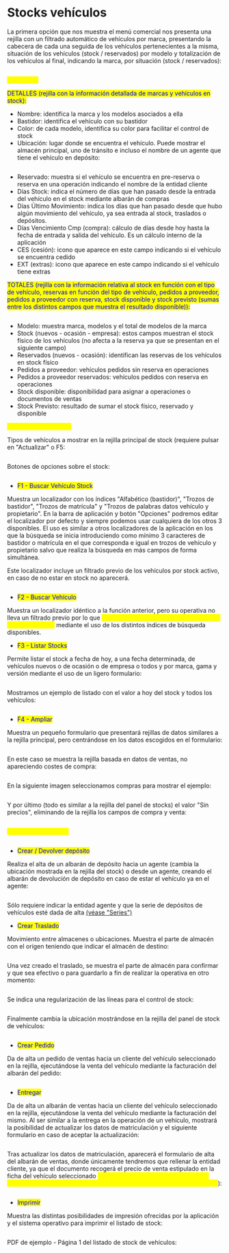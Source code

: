 # Stocks vehículos

La primera opción que nos muestra el menú comercial nos presenta una rejilla con un filtrado automático de vehículos por marca, presentando la cabecera de cada una seguida de los vehículos pertenecientes a la misma, situación de los vehículos (stock / reservados) por modelo y totalización de los vehículos al final, indicando la marca, por situación (stock / reservados):

<figure><img src="../../../.gitbook/assets/imagen (17) (3).png" alt=""><figcaption></figcaption></figure>

<mark style="color:yellow;">PESTAÑAS</mark>

<mark style="color:blue;">DETALLES (rejilla con la información detallada de marcas y vehículos en stock):</mark>

* Nombre: identifica la marca y los modelos asociados a ella
* Bastidor: identifica el vehículo con su bastidor
* Color: de cada modelo, identifica su color para facilitar el control de stock
* Ubicación: lugar donde se encuentra el vehículo. Puede mostrar el almacén principal, uno de tránsito e incluso el nombre de un agente que tiene el vehículo en depósito:

<figure><img src="../../../.gitbook/assets/imagen (1) (6).png" alt=""><figcaption></figcaption></figure>

* Reservado: muestra si el vehículo se encuentra en pre-reserva o reserva en una operación indicando el nombre de la entidad cliente
* Días Stock: indica el número de días que han pasado desde la entrada del vehículo en el stock mediante albarán de compras
* Días Último Movimiento: indica los días que han pasado desde que hubo algún movimiento del vehículo, ya sea entrada al stock, traslados o depósitos.
* Días Vencimiento Cmp (compra): cálculo de días desde hoy hasta la fecha de entrada y salida del vehículo. Es un cálculo interno de la aplicación
* CES (cesión): icono que aparece en este campo indicando si el vehículo se encuentra cedido
* EXT (extras): icono que aparece en este campo indicando si el vehículo tiene extras

<mark style="color:blue;">TOTALES (rejilla con la información relativa al stock en función con el tipo de vehículo, reservas en función del tipo de vehículo, pedidos a proveedor, pedidos a proveedor con reserva, stock disponible y stock previsto (sumas entre los distintos campos que muestra el resultado disponible)):</mark>

<figure><img src="../../../.gitbook/assets/imagen (35).png" alt=""><figcaption></figcaption></figure>

* Modelo: muestra marca, modelos y el total de modelos de la marca
* Stock (nuevos - ocasión - empresa): estos campos muestran el stock físico de los vehículos (no afecta a la reserva ya que se presentan en el siguiente campo)
* Reservados (nuevos - ocasión): identifican las reservas de los vehículos en stock físico&#x20;
* Pedidos a proveedor: vehículos pedidos sin reserva en operaciones
* Pedidos a proveedor reservados: vehículos pedidos con reserva en operaciones
* Stock disponible: disponibilidad para asignar a operaciones o documentos de ventas
* Stock Previsto: resultado de sumar el stock físico, reservado y disponible

<mark style="color:yellow;">BOTONERA SUPERIOR</mark>

Tipos de vehículos a mostrar en la rejilla principal de stock (requiere pulsar en "Actualizar" o F5:

<figure><img src="../../../.gitbook/assets/imagen (11).png" alt=""><figcaption></figcaption></figure>

Botones de opciones sobre el stock:

<figure><img src="../../../.gitbook/assets/imagen (12) (3).png" alt=""><figcaption></figcaption></figure>

* <mark style="color:blue;">F1 - Buscar Vehículo Stock</mark>

Muestra un localizador con los índices "Alfabético (bastidor)", "Trozos de bastidor", "Trozos de matrícula" y "Trozos de palabras datos vehículo y propietario". En la barra de aplicación y botón "Opciones" podremos editar el localizador por defecto y siempre podemos usar cualquiera de los otros 3 disponibles. El uso es similar a otros localizadores de la aplicación en los que la búsqueda se inicia introduciendo como mínimo 3 caracteres de bastidor o matrícula en el que corresponda e igual en trozos de vehículo y propietario salvo que realiza la búsqueda en más campos de forma simultánea.

Este localizador incluye un filtrado previo de los vehículos por stock activo, en caso de no estar en stock no aparecerá.

<figure><img src="../../../.gitbook/assets/imagen (36).png" alt=""><figcaption></figcaption></figure>

* <mark style="color:blue;">F2 - Buscar Vehículo</mark>

Muestra un localizador idéntico a la función anterior, pero su operativa no lleva un filtrado previo por lo que <mark style="color:yellow;">**mostrará cualquier vehículo existente en la base de datos**</mark> mediante el uso de los distintos índices de búsqueda disponibles.

* <mark style="color:blue;">F3 - Listar Stocks</mark>

Permite listar el stock a fecha de hoy, a una fecha determinada, de vehículos nuevos o de ocasión o de empresa o todos y por marca, gama y versión mediante el uso de un ligero formulario:

<figure><img src="../../../.gitbook/assets/imagen (3).png" alt=""><figcaption></figcaption></figure>

Mostramos un ejemplo de listado con el valor a hoy del stock y todos los vehículos:

<figure><img src="../../../.gitbook/assets/imagen (10).png" alt=""><figcaption></figcaption></figure>

* <mark style="color:blue;">F4 - Ampliar</mark>

Muestra un pequeño formulario que presentará rejillas de datos similares a la rejilla principal, pero centrándose en los datos escogidos en el formulario:

<figure><img src="../../../.gitbook/assets/imagen (16).png" alt=""><figcaption></figcaption></figure>

En este caso se muestra la rejilla basada en datos de ventas, no apareciendo costes de compra:

<figure><img src="../../../.gitbook/assets/imagen (8).png" alt=""><figcaption></figcaption></figure>

En la siguiente imagen seleccionamos compras para mostrar el ejemplo:

<figure><img src="../../../.gitbook/assets/imagen (34).png" alt=""><figcaption></figcaption></figure>

Y por último (todo es similar a la rejilla del panel de stocks) el valor "Sin precios", eliminando de la rejilla los campos de compra y venta:

<figure><img src="../../../.gitbook/assets/imagen (2) (1).png" alt=""><figcaption></figcaption></figure>

<mark style="color:yellow;">BOTONERA INFERIOR</mark>

<figure><img src="../../../.gitbook/assets/imagen (13).png" alt=""><figcaption></figcaption></figure>

* <mark style="color:blue;">Crear / Devolver depósito</mark>

Realiza el alta de un albarán de depósito hacia un agente (cambia la ubicación mostrada en la rejilla del stock) o desde un agente, creando el albarán de devolución de depósito en caso de estar el vehículo ya en el agente:

<figure><img src="../../../.gitbook/assets/imagen (14).png" alt=""><figcaption></figcaption></figure>

Sólo requiere indicar la entidad agente y que la serie de depósitos de vehículos esté dada de alta [(véase "Series")](../../configuracion/series-de-documentos.md)

* <mark style="color:blue;">Crear Traslado</mark>

Movimiento entre almacenes o ubicaciones. Muestra el parte de almacén con el origen teniendo que indicar el almacén de destino:

<figure><img src="../../../.gitbook/assets/imagen (12).png" alt=""><figcaption></figcaption></figure>

Una vez creado el traslado, se muestra el parte de almacén para confirmar y que sea efectivo o para guardarlo a fin de realizar la operativa en otro momento:

<figure><img src="../../../.gitbook/assets/imagen (4).png" alt=""><figcaption></figcaption></figure>

Se indica una regularización de las líneas para el control de stock:

<figure><img src="../../../.gitbook/assets/imagen (1) (1).png" alt=""><figcaption></figcaption></figure>

Finalmente cambia la ubicación mostrándose en la rejilla del panel de stock de vehículos:

<figure><img src="../../../.gitbook/assets/imagen (9).png" alt=""><figcaption></figcaption></figure>

* <mark style="color:blue;">Crear Pedido</mark>

Da de alta un pedido de ventas hacia un cliente del vehículo seleccionado en la rejilla, ejecutándose la venta del vehículo mediante la facturación del albarán del pedido:

<figure><img src="../../../.gitbook/assets/imagen (5).png" alt=""><figcaption></figcaption></figure>

* <mark style="color:blue;">Entregar</mark>

Da de alta un albarán de ventas hacia un cliente del vehículo seleccionado en la rejilla, ejecutándose la venta del vehículo mediante la facturación del mismo. Al ser similar a la entrega en la operación de un vehículo, mostrará la posibilidad de actualizar los datos de matriculación y el siguiente formulario en caso de aceptar la actualización:

<figure><img src="../../../.gitbook/assets/imagen (17).png" alt=""><figcaption></figcaption></figure>

Tras actualizar los datos de matriculación, aparecerá el formulario de alta del albarán de ventas, donde únicamente tendremos que rellenar la entidad cliente, ya que el documento recogerá el precio de venta estipulado en la ficha del vehículo seleccionado <mark style="color:yellow;">**(por ello es importante verificar que el importe del albarán es correcto o no está a 0 ya que no se podrá facturar**</mark>):

<figure><img src="../../../.gitbook/assets/imagen (15).png" alt=""><figcaption></figcaption></figure>

* <mark style="color:blue;">Imprimir</mark>

Muestra las distintas posibilidades de impresión ofrecidas por la aplicación y el sistema operativo para imprimir el listado de stock:

<figure><img src="../../../.gitbook/assets/imagen (6).png" alt=""><figcaption></figcaption></figure>

PDF de ejemplo - Página 1 del listado de stock de vehículos:

<figure><img src="../../../.gitbook/assets/imagen (7).png" alt=""><figcaption></figcaption></figure>
